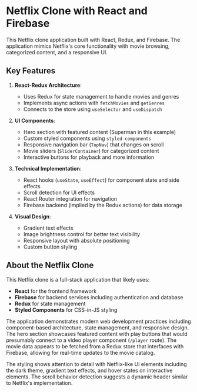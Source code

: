 # Netflix Clone with React and Firebase

This Netflix clone application built with React, Redux, and Firebase.
The application mimics Netflix's core functionality with movie browsing, categorized content, and a responsive UI.

## Key Features

1. **React-Redux Architecture**: 
   - Uses Redux for state management to handle movies and genres
   - Implements async actions with `fetchMovies` and `getGenres`
   - Connects to the store using `useSelector` and `useDispatch`

2. **UI Components**:
   - Hero section with featured content (Superman in this example)
   - Custom styled components using `styled-components`
   - Responsive navigation bar (`TopNav`) that changes on scroll
   - Movie sliders (`SliderContainer`) for categorized content
   - Interactive buttons for playback and more information

3. **Technical Implementation**:
   - React hooks (`useState`, `useEffect`) for component state and side effects
   - Scroll detection for UI effects
   - React Router integration for navigation
   - Firebase backend (implied by the Redux actions) for data storage

4. **Visual Design**:
   - Gradient text effects
   - Image brightness control for better text visibility
   - Responsive layout with absolute positioning
   - Custom button styling

## About the Netflix Clone

This Netflix clone is a full-stack application that likely uses:
- **React** for the frontend framework
- **Firebase** for backend services including authentication and database
- **Redux** for state management
- **Styled Components** for CSS-in-JS styling

The application demonstrates modern web development practices including component-based architecture, state management, and responsive design.
The hero section showcases featured content with play buttons that would presumably connect to a video player component (`/player` route).
The movie data appears to be fetched from a Redux store that interfaces with Firebase, allowing for real-time updates to the movie catalog.

The styling shows attention to detail with Netflix-like UI elements including the dark theme, gradient text effects, and hover states on interactive elements.
The scroll behavior detection suggests a dynamic header similar to Netflix's implementation.
